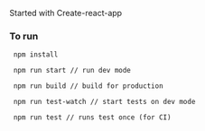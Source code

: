 Started with Create-react-app

### To run

```
 npm install
 
 npm run start // run dev mode
 
 npm run build // build for production
 
 npm run test-watch // start tests on dev mode
 
 npm run test // runs test once (for CI)
 ```
